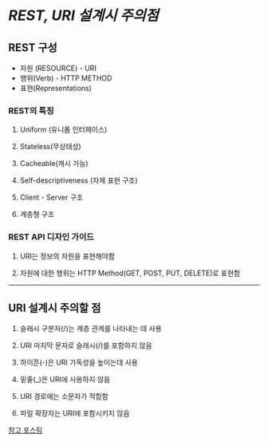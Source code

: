 # _REST, URI 설계시 주의점_

## REST 구성

- 자원 (RESOURCE) - URI
- 행위(Verb) - HTTP METHOD
- 표현(Representations)

### REST의 특징

1. Uniform (유니폼 인터페이스)

2. Stateless(무상태성)

3. Cacheable(캐시 가능)

4. Self-descriptiveness (자체 표현 구조)

5. Client - Server 구조

6. 계층형 구조

### REST API 디자인 가이드

1. URI는 정보의 자원을 표현해야함

2. 자원에 대한 행위는 HTTP Method(GET, POST, PUT, DELETE)로 표현함

---

## URI 설계시 주의할 점

1. 슬래시 구분자(/)는 계층 관계를 나타내는 데 사용

2. URI 마지막 문자로 슬래시(/)를 포함하지 않음

3. 하이픈(-)은 URI 가독성을 높이는데 사용

4. 밑줄(\_)은 URI에 사용하지 않음

5. URI 경로에는 소문자가 적합함

6. 파일 확장자는 URI에 포함시키지 않음

[참고 포스팅](https://inpa.tistory.com/entry/WEB-%F0%9F%8C%90-REST-API-%EC%A0%95%EB%A6%AC)
